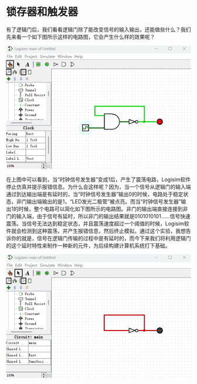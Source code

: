 # 锁存器和触发器

有了逻辑门后，我们看看逻辑门除了能改变信号的输入输出，还能做些什么？我们先来看一个如下图所示这样的电路图，它会产生什么样的效果呢？

![](pic/3-1.gif#center)

在上图中可以看到，当“时钟信号发生器”变成1后，产生了震荡电路，Logisim软件停止仿真并提示报错信息。为什么会这样呢？因为，当一个信号从逻辑门的输入端通过到达输出端是有延时的，当“时钟信号发生器”输出0的时候，电路处于稳定状态，非门输出端输出的是1，“LED发光二极管”被点亮。而当“时钟信号发生器”输出1的时候，整个电路可以简化如下图所示的电路图。非门的输出端直接连接到非门的输入端，由于信号有延时，所以非门的输出结果就是0101010101……信号快速震荡。当信号无法达到稳定状态，并且震荡速度超过一个阈值的时候，Logisim软件就会检测到这种震荡，并产生报错信息，然后终止模拟。通过这个实验，我想告诉你的就是，信号在逻辑门传输的过程中是有延时的，而今下来我们将利用逻辑门的这个延时特性来制作一种新的元件，为后续构建计算机系统打下基础。

![](pic/3-2.gif#center)
